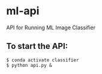 # ml-api
API for Running ML Image Classifier

## To start the API:
```shell
$ conda activate classifier
$ python api.py &
```
